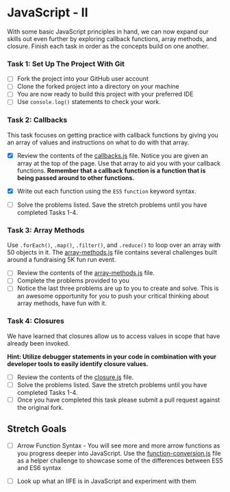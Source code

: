 
# JavaScript - II

With some basic JavaScript principles in hand, we can now expand our skills out even further by exploring callback functions, array methods, and closure.  Finish each task in order as the concepts build on one another.

### Task 1: Set Up The Project With Git
* [ ] Fork the project into your GitHub user account
* [ ] Clone the forked project into a directory on your machine
* [ ] You are now ready to build this project with your preferred IDE
* [ ] Use `console.log()` statements to check your work.

### Task 2: Callbacks
This task focuses on getting practice with callback functions by giving you an array of values and instructions on what to do with that array.
* [X] Review the contents of the [callbacks.js](assignments/callbacks.js) file.  Notice you are given an array at the top of the page.  Use that array to aid you with your callback functions.  **Remember that a callback function is a function that is being passed around to other functions.**
* [X] Write out each function using the `ES5`  `function` keyword syntax.
 * [ ] Solve the problems listed.  Save the stretch problems until you have completed Tasks 1-4.


### Task 3: Array Methods
Use `.forEach()`, `.map()`, `.filter()`, and `.reduce()` to loop over an array with 50 objects in it. The [array-methods.js](assignments/array-methods.js) file contains several challenges built around a fundraising 5K fun run event.
* [ ] Review the contents of the [array-methods.js](assignments/array-methods.js) file.  
* [ ] Complete the problems provided to you
* [ ] Notice the last three problems are up to you to create and solve.  This is an awesome opportunity for you to push your critical thinking about array methods, have fun with it.

### Task 4: Closures
We have learned that closures allow us to access values in scope that have already been invoked.  

**Hint: Utilize debugger statements in your code in combination with your developer tools to easily identify closure values.**

* [ ] Review the contents of the [closure.js](assignments/closure.js) file.  
* [ ] Solve the problems listed.  Save the stretch problems until you have completed Tasks 1-4.
* [ ] Once you have completed this task please submit a pull request against the original fork.  

## Stretch Goals

  

* [ ] Arrow Function Syntax - You will see more and more arrow functions as you progress deeper into JavaScript. Use the [function-conversion.js](assignments/function-conversion.js) file as a helper challenge to showcase some of the differences between ES5 and ES6 syntax

* [ ] Look up what an IIFE is in JavaScript and experiment with them